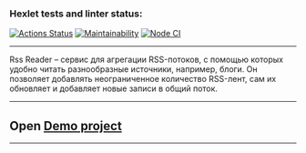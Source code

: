 ### Hexlet tests and linter status:

[![Actions Status](https://github.com/Vikman88/frontend-project-lvl3/workflows/hexlet-check/badge.svg)](https://github.com/Vikman88/frontend-project-lvl3/actions)
[![Maintainability](https://api.codeclimate.com/v1/badges/5c12a8e24317a858305b/maintainability)](https://codeclimate.com/github/Vikman88/frontend-project-lvl3/maintainability)
[![Node CI](https://github.com/Vikman88/frontend-project-lvl3/actions/workflows/Node%20CI.yml/badge.svg)](https://github.com/Vikman88/frontend-project-lvl3/actions/workflows/Node%20CI.yml)

---
Rss Reader – сервис для агрегации RSS-потоков, с помощью которых удобно читать разнообразные источники, например, блоги. Он позволяет добавлять неограниченное количество RSS-лент, сам их обновляет и добавляет новые записи в общий поток.

---

## Open [Demo project](https://frontend-project-lvl3-eight-virid.vercel.app/)

---

